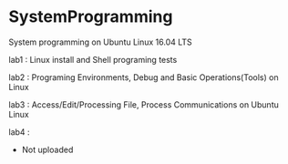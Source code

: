 # SystemProgramming
System programming on Ubuntu Linux 16.04 LTS

lab1 : Linux install and Shell programing tests


lab2 : Programing Environments, Debug and Basic Operations(Tools) on Linux


lab3 : Access/Edit/Processing File, Process Communications on Ubuntu Linux


lab4 : 
 - Not uploaded
